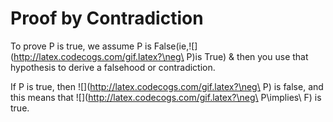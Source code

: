 # Proof by Contradiction

To prove P is true, we assume P is False(ie,![](http://latex.codecogs.com/gif.latex?\neg\ P)is True) & then you use that hypothesis to derive a falsehood or contradiction.

If P is true, then   ![](http://latex.codecogs.com/gif.latex?\neg\ P) is false,  and this means that  ![](http://latex.codecogs.com/gif.latex?\neg\ P\implies\ F)   is true.

